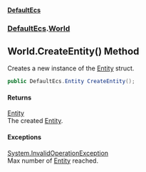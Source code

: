 #### [DefaultEcs](./index.md 'index')
### [DefaultEcs](./DefaultEcs.md 'DefaultEcs').[World](./DefaultEcs-World.md 'DefaultEcs.World')
## World.CreateEntity() Method
Creates a new instance of the [Entity](./DefaultEcs-Entity.md 'DefaultEcs.Entity') struct.  
```csharp
public DefaultEcs.Entity CreateEntity();
```
#### Returns
[Entity](./DefaultEcs-Entity.md 'DefaultEcs.Entity')  
The created [Entity](./DefaultEcs-Entity.md 'DefaultEcs.Entity').  
#### Exceptions
[System.InvalidOperationException](https://docs.microsoft.com/en-us/dotnet/api/System.InvalidOperationException 'System.InvalidOperationException')  
Max number of [Entity](./DefaultEcs-Entity.md 'DefaultEcs.Entity') reached.  
